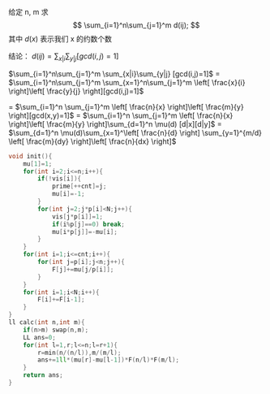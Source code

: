 给定 n, m 求
$$
\sum_{i=1}^n\sum_{j=1}^m d(ij);
$$
其中 $d(x)$ 表示我们 x 的约数个数

结论：
$d(ij)=\sum_{x|i}\sum_{y|j} [gcd(i,j)=1]$

$\sum_{i=1}^n\sum_{j=1}^m \sum_{x|i}\sum_{y|j} [gcd(i,j)=1]$
= $\sum_{i=1}^n\sum_{j=1}^m \sum_{x=1}^n\sum_{j=1}^m \left[ \frac{x}{i} \right]\left[ \frac{y}{j} \right][gcd(i,j)=1]$

= $\sum_{i=1}^n \sum_{j=1}^m \left[ \frac{n}{x} \right]\left[ \frac{m}{y} \right][gcd(x,y)=1]$
= $\sum_{i=1}^n \sum_{j=1}^m \left[ \frac{n}{x} \right]\left[ \frac{m}{y} \right]\sum_{d=1}^n \mu(d) [d|x][d|y]$
= $\sum_{d=1}^n \mu(d)\sum_{x=1}^\left[ \frac{n}{d} \right] \sum_{y=1}^{m/d} \left[ \frac{m}{dy} \right]\left[ \frac{n}{dx} \right]$


```cpp
void init(){
	mu[1]=1;
	for(int i=2;i<=n;i++){
		if(!vis[i]){
			prime[++cnt]=j;
			mu[i]=-1; 
		}
		for(int j=2;j*p[i]<N;j++){
			vis[j*p[i]]=1;
			if(i%p[j]==0) break;
			mu[i*p[j]]=-mu[i];
		}
	}
	for(int i=1;i<=cnt;i++){
		for(int j=p[i];j<n;j++){
			F[j]+=mu[j/p[i]];
		}
	}
	for(int i=1;i<N;i++){
		F[i]+=F[i-1];
	}
}
ll calc(int n,int m){
	if(n>m) swap(n,m);
	LL ans=0;
	for(int l=1,r;l<=n;l=r+1){
		r=min(n/(n/l)),m/(m/l);
		ans+=1ll*(mu[r]-mu[l-1])*F(n/l)*F(m/l);
	}
	return ans;
}
```
